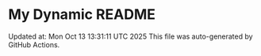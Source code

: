 # My Dynamic README
Updated at: Mon Oct 13 13:31:11 UTC 2025
This file was auto-generated by GitHub Actions.
